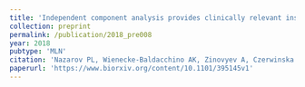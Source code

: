 ```yaml
---
title: 'Independent component analysis provides clinically relevant insights into the biology of melanoma patients'
collection: preprint
permalink: /publication/2018_pre008
year: 2018
pubtype: 'MLN'
citation: 'Nazarov PL, Wienecke-Baldacchino AK, Zinovyev A, Czerwinska U, Muller A, Nashan D, Dittmar G, Azuaje F, Kreis S. <a href="https://www.biorxiv.org/content/10.1101/395145v1">Independent component analysis provides clinically relevant insights into the biology of melanoma patients</a>. 2018. Biorxiv preprint 10.1101/395145v1'
paperurl: 'https://www.biorxiv.org/content/10.1101/395145v1'
---
```

